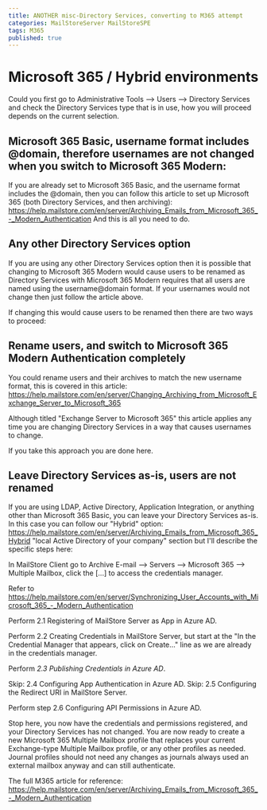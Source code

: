 ```yaml
---
title: ANOTHER misc-Directory Services, converting to M365 attempt
categories: MailStoreServer MailStoreSPE
tags: M365
published: true
--- 
```

# Microsoft 365 / Hybrid environments

Could you first go to Administrative Tools --> Users --> Directory Services and check the Directory Services type that is in use, how you will proceed depends on the current selection.

## Microsoft 365 Basic, username format includes @domain, therefore usernames are not changed when you switch to Microsoft 365 Modern: 

If you are already set to Microsoft 365 Basic, and the username format includes the @domain, then you can follow this article to set up Microsoft 365 (both Directory Services, and then archiving): 
https://help.mailstore.com/en/server/Archiving_Emails_from_Microsoft_365_-_Modern_Authentication
And this is all you need to do. 

## Any other Directory Services option

If you are using any other Directory Services option then it is possible that changing to Microsoft 365 Modern would cause users to be renamed as Directory Services with Microsoft 365 Modern requires that all users are named using the username@domain format. If your usernames would not change then just follow the article above. 

If changing this would cause users to be renamed then there are two ways to proceed:

## Rename users, and switch to Microsoft 365 Modern Authentication completely

You could rename users and their archives to match the new username format, this is covered in this article: https://help.mailstore.com/en/server/Changing_Archiving_from_Microsoft_Exchange_Server_to_Microsoft_365

Although titled "Exchange Server to Microsoft 365" this article applies any time you are changing Directory Services in a way that causes usernames to change.

If you take this approach you are done here.

## Leave Directory Services as-is, users are not renamed

If you are using LDAP, Active Directory, Application Integration, or anything other than Microsoft 365 Basic, you can leave your Directory Services as-is. In this case you can follow our "Hybrid" option: https://help.mailstore.com/en/server/Archiving_Emails_from_Microsoft_365_Hybrid "local Active Directory of your company" section but I'll describe the specific steps here: 

In MailStore Client go to Archive E-mail --> Servers --> Microsoft 365 --> Multiple Mailbox, click the [...] to access the credentials manager.

Refer to https://help.mailstore.com/en/server/Synchronizing_User_Accounts_with_Microsoft_365_-_Modern_Authentication

Perform 2.1 Registering of MailStore Server as App in Azure AD.

Perform 2.2 Creating Credentials in MailStore Server, but start at the "In the Credential Manager that appears, click on Create…" line as we are already in the credentials manager.

Perform *2.3 Publishing Credentials in Azure AD*.

Skip: 2.4 Configuring App Authentication in Azure AD.
Skip: 2.5 Configuring the Redirect URI in MailStore Server.

Perform step 2.6 Configuring API Permissions in Azure AD.

Stop here, you now have the credentials and permissions registered, and your Directory Services has not changed. You are now ready to create a new Microsoft 365 Multiple Mailbox profile that replaces your current Exchange-type Multiple Mailbox profile, or any other profiles as needed. Journal profiles should not need any changes as journals always used an external mailbox anyway and can still authenticate. 

The full M365 article for reference: https://help.mailstore.com/en/server/Archiving_Emails_from_Microsoft_365_-_Modern_Authentication


